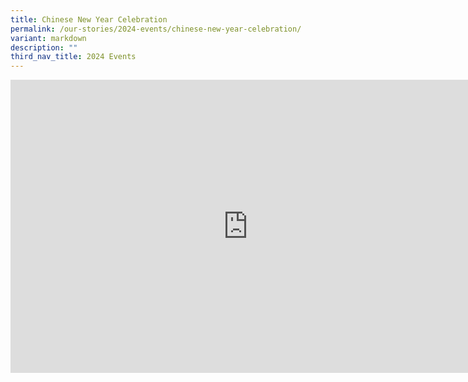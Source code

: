 ```yaml
---
title: Chinese New Year Celebration
permalink: /our-stories/2024-events/chinese-new-year-celebration/
variant: markdown
description: ""
third_nav_title: 2024 Events
---
```

<iframe allowfullscreen="true" height="469" width="760" frameborder="0" src="https://docs.google.com/presentation/d/e/2PACX-1vTk3OIksv1qP9yyofir91Qnmtaqnkp6XKXGl7fvLjveP1FBPsNUbGsSaVox4TZYm1mUo6geE6muVfZg/embed?start=true&amp;loop=true&amp;delayms=3000"></iframe>
